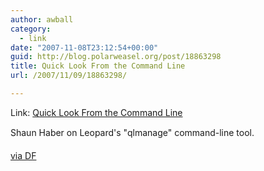 ```yaml
---
author: awball
category:
  - link
date: "2007-11-08T23:12:54+00:00"
guid: http://blog.polarweasel.org/post/18863298
title: Quick Look From the Command Line
url: /2007/11/09/18863298/

---
```

Link: [Quick Look From the Command Line](http://www.srhaber.com/2007/11/04/quick-look-from-the-command-line/)

Shaun Haber on Leopard's "qlmanage" command-line tool.

[via DF](http://daringfireball.net/linked/2007/november#thu-08-qlmanage "Permanent link to 'Quick Look From the Command Line'")
